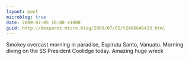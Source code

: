 ```yaml
---
layout: post
microblog: true
date: 2009-07-05 10:00 +1000
guid: http://desparoz.micro.blog/2009/07/05/t2486646433.html
---
```

Smokey overcast morning in paradise, Espirutu Santo, Vanuatu. Morning diving on the SS President Coolidge today. Amazing huge wreck
